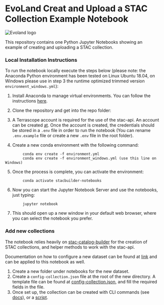 # EvoLand Creat and Upload a STAC Collection Example Notebook

<img src="https://www.evo-land.eu/wp-content/themes/evoland/public/images/logo-evoland.png"
     alt="Evoland logo"
     />

This repository contains one Python Jupyter Notebooks showing an example of creating and uploading a STAC collection.


### Local Installation Instructions
To run the notebook locally execute the steps below (please note: the Anaconda Python environment has been tested on Linux Ubuntu 18.04, on Windows please use in step 3 the runtime optimized trimmed version `environment_windows.yml`):

1. Install Anaconda to manage virtual environments. You can follow the instructions [here](https://docs.conda.io/projects/conda/en/latest/user-guide/install/index.html).
2. Clone the repository and get into the repo folder:

3. A Terrascope account is required for the use of the stac-api. An account can be created [at](https://terrascope.be/en). Once the account is created, the credentials should be stored in a `.env` file in order to run the notebook (You can rename `.env.example` file or create a new `.env` file in the root folder).

4. Create a new conda environment with the following command:
```
        conda env create -f environment.yml
        conda env create -f environment_windows.yml (use this line on Windows)
```
5. Once the process is complete, you can activate the environment:
```
        conda activate stacbuilder-notebooks
```
6. Now you can start the Jupyter Notebook Server and use the notebooks, just typing:
```
        jupyter notebook
```
7. This should open up a new window in your default web browser, where you can select the notebook you prefer.

### Add new collections

The notebook relies heavily on [stac-catalog-builder](https://github.com/VitoTAP/stac-catalog-builder/tree/main) for the creation of STAC collections, and helper methods to work with the stac-api.

Documentation on how to configure a new dataset can be found at [link](https://github.com/VitoTAP/stac-catalog-builder/blob/main/docs/how-to-configure-new-dataset.md) and can be applied to this notebook as well.

1. Create a new folder under notebooks for the new dataset.
2. Create a `config-collection.json` file at the root of the new directory. A template file can be found at [config-collection.json](https://github.com/VitoTAP/stac-catalog-builder/blob/main/configs-datasets/config-template/config-collection.json), and fill the required fields in the file. 
3. Once set up, the collection can be created with CLI commands (see [docs](https://github.com/VitoTAP/stac-catalog-builder/blob/main/docs/how-to-run-stacbuilder.md)), or a [script](https://github.com/Evoland-Land-Monitoring-Evolution/stacbuilder-notebooks/blob/main/notebooks/SENTINEL2_L2A_NDVI_POTENTIAL/workflow.ipynb).
